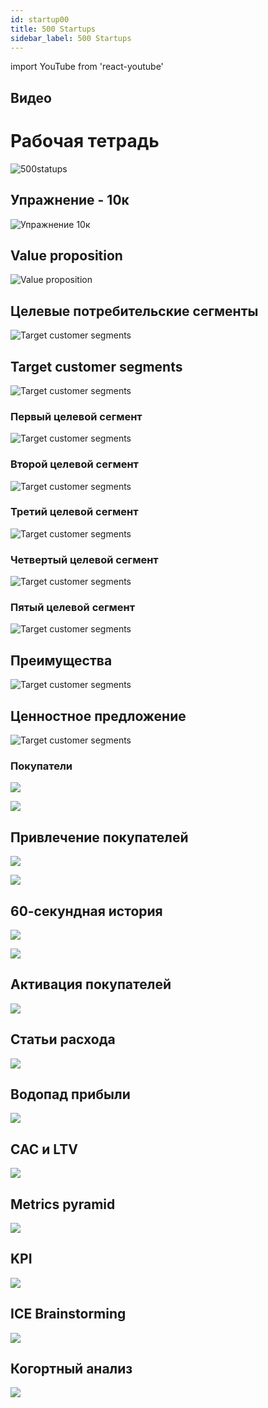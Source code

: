 ```yaml
---
id: startup00
title: 500 Startups
sidebar_label: 500 Startups
---
```


import YouTube from 'react-youtube'

## Видео

<YouTube videoId="z5gO1PzyLwU" />

# Рабочая тетрадь

![500statups](/img/startup/500/1.jpg)

## Упражнение - 10к

![Упражнение 10к](/img/startup/500/2.jpg)

## Value proposition

![Value proposition](/img/startup/500/3.jpg)

## Целевые потребительские сегменты

![Target customer segments](/img/startup/500/4.jpg)

## Target customer segments

![Target customer segments](/img/startup/500/5.jpg)

### Первый целевой сегмент

![Target customer segments](/img/startup/500/6.jpg)

### Второй целевой сегмент

![Target customer segments](/img/startup/500/7.jpg)

### Третий целевой сегмент

![Target customer segments](/img/startup/500/8.jpg)

### Четвертый целевой сегмент

![Target customer segments](/img/startup/500/9.jpg)

### Пятый целевой сегмент

![Target customer segments](/img/startup/500/10.jpg)

## Преимущества

![Target customer segments](/img/startup/500/11.jpg)

## Ценностное предложение

![Target customer segments](/img/startup/500/12.jpg)

### Покупатели

![](/img/startup/500/13.jpg)

![](/img/startup/500/14.jpg)

## Привлечение покупателей

![](/img/startup/500/15.jpg)

![](/img/startup/500/16.jpg)

## 60-секундная история

![](/img/startup/500/17.jpg)

![](/img/startup/500/18.jpg)

<YouTube videoId="z5gO1PzyLwU" />

## Активация покупателей

![](/img/startup/500/19.jpg)

## Статьи расхода

![](/img/startup/500/20.jpg)

## Водопад прибыли

![](/img/startup/500/21.jpg)

## CAC и LTV

![](/img/startup/500/22.jpg)

## Metrics pyramid

![](/img/startup/500/23.jpg)

## KPI

![](/img/startup/500/24.jpg)

## ICE Brainstorming

![](/img/startup/500/25.jpg)

## Когортный анализ

![](/img/startup/500/26.jpg)
